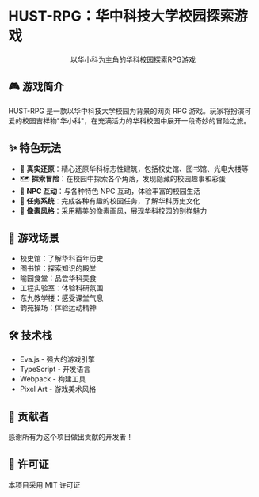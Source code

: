 # HUST-RPG：华中科技大学校园探索游戏

<div align="center">
    <p>以华小科为主角的华科校园探索RPG游戏</p>
</div>

## 🎮 游戏简介

HUST-RPG 是一款以华中科技大学校园为背景的网页 RPG 游戏。玩家将扮演可爱的校园吉祥物"华小科"，在充满活力的华科校园中展开一段奇妙的冒险之旅。

## ✨ 特色玩法

- 🏫 **真实还原**：精心还原华科标志性建筑，包括校史馆、图书馆、光电大楼等
- 🗺️ **探索冒险**：在校园中探索各个角落，发现隐藏的校园趣事和彩蛋
- 👥 **NPC 互动**：与各种特色 NPC 互动，体验丰富的校园生活
- 🎯 **任务系统**：完成各种有趣的校园任务，了解华科历史文化
- 🎨 **像素风格**：采用精美的像素画风，展现华科校园的别样魅力

## 🌟 游戏场景

- 校史馆：了解华科百年历史
- 图书馆：探索知识的殿堂
- 喻园食堂：品尝华科美食
- 工程实验室：体验科研氛围
- 东九教学楼：感受课堂气息
- 韵苑操场：体验运动精神

## 🛠️ 技术栈

- Eva.js - 强大的游戏引擎
- TypeScript - 开发语言
- Webpack - 构建工具
- Pixel Art - 游戏美术风格

## 🤝 贡献者

感谢所有为这个项目做出贡献的开发者！

## 📝 许可证

本项目采用 MIT 许可证
